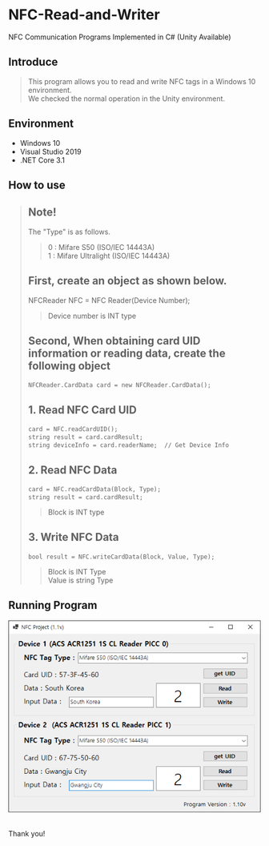 # NFC-Read-and-Writer
NFC Communication Programs Implemented in C# (Unity Available)


## Introduce
> This program allows you to read and write NFC tags in a Windows 10 environment. <br/>
> We checked the normal operation in the Unity environment. <br/>


## Environment
- Windows 10
- Visual Studio 2019
- .NET Core 3.1


## How to use
> ## Note!
>    The "Type" is as follows. <br/>
>> 0 : Mifare S50 (ISO/IEC 14443A)<br/>
>> 1 : Mifare Ultralight (ISO/IEC 14443A)<br/>
> ## First, create an object as shown below. <br/>
>    NFCReader NFC = NFC Reader(Device Number); <br/>
>> Device number is INT type <br/>
> ## Second, When obtaining card UID information or reading data, create the following object <br/>
>     NFCReader.CardData card = new NFCReader.CardData();
> ## 1. Read NFC Card UID
>     card = NFC.readCardUID();
>     string result = card.cardResult;
>     string deviceInfo = card.readerName;  // Get Device Info
> ## 2. Read NFC Data
>     card = NFC.readCardData(Block, Type);
>     string result = card.cardResult;
>> Block is INT type <br/>
> ## 3. Write NFC Data
>     bool result = NFC.writeCardData(Block, Value, Type);
>> Block is INT Type <br/>
>> Value is string Type <br/>


## Running Program
![overview](/NFC_overview.png) <br/>


<br/>Thank you!
